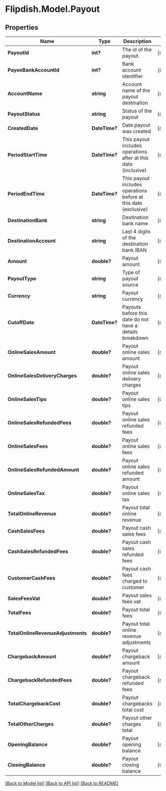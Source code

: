 # Flipdish.Model.Payout
## Properties

Name | Type | Description | Notes
------------ | ------------- | ------------- | -------------
**PayoutId** | **int?** | The id of the payout. | [optional] 
**PayeeBankAccountId** | **int?** | Bank account identifier | [optional] 
**AccountName** | **string** | Account name of the payout destination | [optional] 
**PayoutStatus** | **string** | Status of the payout | [optional] 
**CreatedDate** | **DateTime?** | Date payout was created | [optional] 
**PeriodStartTime** | **DateTime?** | This payout includes operations after at this date (inclusive) | [optional] 
**PeriodEndTime** | **DateTime?** | This payout includes operations before at this date (exclusive) | [optional] 
**DestinationBank** | **string** | Destination bank name | [optional] 
**DestinationAccount** | **string** | Last 4 digits of the destination bank IBAN | [optional] 
**Amount** | **double?** | Payout amount | [optional] 
**PayoutType** | **string** | Type of payout source | [optional] 
**Currency** | **string** | Payout currency | [optional] 
**CutoffDate** | **DateTime?** | Payouts before this date do not have a details breakdown | [optional] 
**OnlineSalesAmount** | **double?** | Payout online sales amount | [optional] 
**OnlineSalesDeliveryCharges** | **double?** | Payout online sales delivery charges | [optional] 
**OnlineSalesTips** | **double?** | Payout online sales tips | [optional] 
**OnlineSalesRefundedFees** | **double?** | Payout online sales refunded fees | [optional] 
**OnlineSalesFees** | **double?** | Payout online sales fees | [optional] 
**OnlineSalesRefundedAmount** | **double?** | Payout online sales refunded amount | [optional] 
**OnlineSalesTax** | **double?** | Payout online sales tax | [optional] 
**TotalOnlineRevenue** | **double?** | Payout total online revenue | [optional] 
**CashSalesFees** | **double?** | Payout cash sales fees | [optional] 
**CashSalesRefundedFees** | **double?** | Payout cash sales refunded fees | [optional] 
**CustomerCashFees** | **double?** | Payout cash fees charged to customer | [optional] 
**SalesFeesVat** | **double?** | Payout sales fees vat | [optional] 
**TotalFees** | **double?** | Payout total fees | [optional] 
**TotalOnlineRevenueAdjustments** | **double?** | Payout total online revenue adjustments | [optional] 
**ChargebackAmount** | **double?** | Payout chargeback amount | [optional] 
**ChargebackRefundedFees** | **double?** | Payout chargeback refunded fees | [optional] 
**TotalChargebackCost** | **double?** | Payout chargebacks total cost | [optional] 
**TotalOtherCharges** | **double?** | Payout other charges total | [optional] 
**OpeningBalance** | **double?** | Payout opening balance | [optional] 
**ClosingBalance** | **double?** | Payout closing balance | [optional] 

[[Back to Model list]](../README.md#documentation-for-models) [[Back to API list]](../README.md#documentation-for-api-endpoints) [[Back to README]](../README.md)


